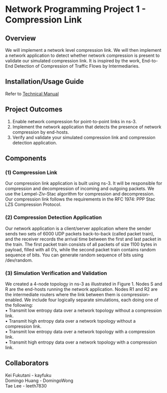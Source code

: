 # Network Programming Project 1 - Compression Link

## Overview

We will implement a network level compression link. We will then implement a network application
to detect whether network compression is present to validate our simulated compression link. It is inspired by the
work, End-to-End Detection of Compression of Traffic Flows by Intermediaries.

## Installation/Usage Guide
Refer to [Technical Manual](Technical_Manual.md)

 
## Project Outcomes
1. Enable network compression for point-to-point links in ns-3.
2. Implement the network application that detects the presence of network compression by end-hosts.
3. Verify and validate your simulated compression link and compression detection application.


## Components

### (1) Compression Link
Our compression link application is built using ns-3. It will be responsible for compression and decompression
of incoming and outgoing packets. We use the Lempel-Ziv-Stac algorithm for compression and decompression. Our compression link follows the requirements in the RFC 1974: PPP Stac LZS Compression Protocol.

### (2) Compression Detection Application
Our network application is a client/server application where the sender sends two sets
of 6000 UDP packets back-to-back (called packet train), and the receiver records the arrival time between the first
and last packet in the train. The first packet train consists of all packets of size 1100 bytes in payload, filled with
all 0’s, while the second packet train contains random sequence of bits. You can generate random sequence of bits
using /dev/random.

### (3) Simulation Verification and Validation
We created a 4-node topology in ns-3 as illustrated in Figure 1. Nodes S and R are the end-hosts running the network
application. Nodes R1 and R2 are the intermediate routers where the link between them is compression-enabled.
We include four logically separate simulations, each doing one of the following:   
• Transmit low entropy data over a network topology without a compression link.   
• Transmit high entropy data over a network topology without a compression link.   
• Transmit low entropy data over a network topology with a compression link.   
• Transmit high entropy data over a network topology with a compression link.   

## Collaborators 
Kei Fukutani - kayfuku   
Domingo Huang - DomingoWong   
Tae Lee - leeth7830  
